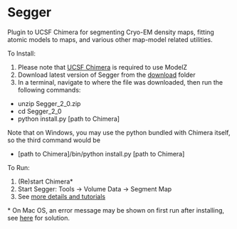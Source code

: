 # Segger
Plugin to UCSF Chimera for segmenting Cryo-EM density maps, fitting atomic models to maps, and various other map-model related utilities.

To Install:

1. Please note that <a href="https://www.cgl.ucsf.edu/chimera/">UCSF Chimera</a> is required to use ModelZ
2. Download latest version of Segger from the <a href="https://github.com/gregdp/segger/tree/master/download">download</a> folder
3. In a terminal, navigate to where the file was downloaded, then run the following commands:
* unzip Segger_2_0.zip
* cd Segger_2_0
* python install.py [path to Chimera]

Note that on Windows, you may use the python bundled with Chimera itself, so the third command would be
* [path to Chimera]/bin/python install.py [path to Chimera]

To Run:
1. (Re)start Chimera*
2. Start Segger: Tools -> Volume Data -> Segment Map
3. See [more details and tutorials](https://cryoem.slac.stanford.edu/ncmi/resources/software/segger)

\* On Mac OS, an error message may be shown on first run after installing, see [here](https://www.santoshsrinivas.com/disable-gatekeeper-in-macos-sierra/) for solution.

